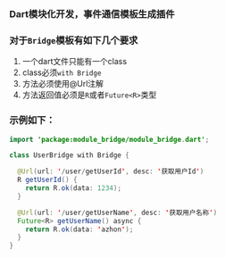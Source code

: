 ### Dart模块化开发，事件通信模板生成插件

### 对于`Bridge`模板有如下几个要求
1. 一个dart文件只能有一个class
2. class必须`with Bridge`
3. 方法必须使用@Url注解
4. 方法返回值必须是`R`或者`Future<R>`类型

### 示例如下：

```java
import 'package:module_bridge/module_bridge.dart';

class UserBridge with Bridge {

  @Url(url: '/user/getUserId', desc: '获取用户Id')
  R getUserId() {
    return R.ok(data: 1234);
  }

  @Url(url: '/user/getUserName', desc: '获取用户名称')
  Future<R> getUserName() async {
    return R.ok(data: 'azhon');
  }
}

```
